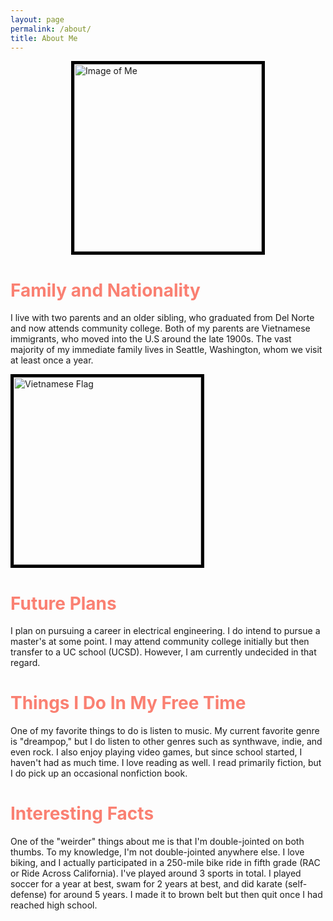 ```yaml
---
layout: page
permalink: /about/
title: About Me
---
```


<html lang="en">
<head>
    <meta charset="UTF-8">
    <meta name="viewport" content="width=device-width, initial-scale=1.0">
    <style>
        .flag {
            width: 300px; 
            height: auto; 
            display: block; 
            margin: 10px left; 
            border: 5px solid #000;  
        }
        h1 {
            color: #FA8072;
        }
        .me {
            width: 300px; 
            height: auto; 
            display: block; 
            margin: 0 auto; 
            border: 5px solid #000; 
        }
    </style>
</head>
<body>
    <div class="container">
       <img src="https://drive.google.com/uc?id=1-F1XOi_cVkaGenLMi5iFTJkO9l_fDNVn" alt="Image of Me" class="me">
        <h1>Family and Nationality</h1>
        <div id="family">
            <p>I live with two parents and an older sibling, who graduated from Del Norte and now attends community college. Both of my parents are Vietnamese immigrants, who moved into the U.S around the late 1900s. The vast majority of my immediate family lives in Seattle, Washington, whom we visit at least once a year.</p>
            <img src="https://upload.wikimedia.org/wikipedia/commons/2/21/Flag_of_Vietnam.svg" alt="Vietnamese Flag" class="flag">
        </div>
        <h1>Future Plans</h1>
        <div id="passions">
            <p>I plan on pursuing a career in electrical engineering. I do intend to pursue a master's at some point. I may attend community college initially but then transfer to a UC school (UCSD). However, I am currently undecided in that regard.</p>
        </div>
        <h1>Things I Do In My Free Time</h1>
        <div id="things">
            <p>One of my favorite things to do is listen to music. My current favorite genre is "dreampop," but I do listen to other genres such as synthwave, indie, and even rock. I also enjoy playing video games, but since school started, I haven't had as much time. I love reading as well. I read primarily fiction, but I do pick up an occasional nonfiction book.</p>
        </div>
        <h1>Interesting Facts</h1>
        <div id="interesting">
            <p>One of the "weirder" things about me is that I'm double-jointed on both thumbs. To my knowledge, I'm not double-jointed anywhere else. I love biking, and I actually participated in a 250-mile bike ride in fifth grade (RAC or Ride Across California). I've played around 3 sports in total. I played soccer for a year at best, swam for 2 years at best, and did karate (self-defense) for around 5 years. I made it to brown belt but then quit once I had reached high school.</p>
        </div>
    </div>
</body>
</html>
